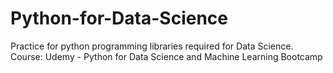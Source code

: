 # Python-for-Data-Science
Practice for python programming libraries required for Data Science. Course: Udemy - Python for Data Science and Machine Learning Bootcamp
